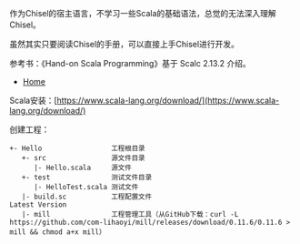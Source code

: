 作为Chisel的宿主语言，不学习一些Scala的基础语法，总觉的无法深入理解Chisel。

虽然其实只要阅读Chisel的手册，可以直接上手Chisel进行开发。

参考书：《Hand-on Scala Programming》基于 Scalc 2.13.2 介绍。
- [Home](https://www.handsonscala.com/)

Scala安装：[https://www.scala-lang.org/download/](https://www.scala-lang.org/download/)

创建工程：

    +- Hello                 工程根目录
       +- src                源文件目录
          |- Hello.scala     源文件
       +- test               测试文件目录
          |- HelloTest.scala 测试文件
       |- build.sc           工程配置文件                                                                             Latest Version
       |- mill               工程管理工具（从GitHub下载：curl -L https://github.com/com-lihaoyi/mill/releases/download/0.11.6/0.11.6 > mill && chmod a+x mill）